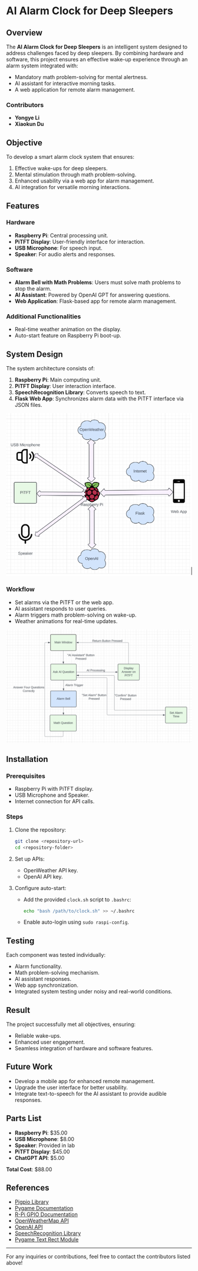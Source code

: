 # AI Alarm Clock for Deep Sleepers

## Overview
The **AI Alarm Clock for Deep Sleepers** is an intelligent system designed to address challenges faced by deep sleepers. By combining hardware and software, this project ensures an effective wake-up experience through an alarm system integrated with:

- Mandatory math problem-solving for mental alertness.
- AI assistant for interactive morning tasks.
- A web application for remote alarm management.

### Contributors
- **Yongye Li** 
- **Xiaokun Du**


## Objective
To develop a smart alarm clock system that ensures:

1. Effective wake-ups for deep sleepers.
2. Mental stimulation through math problem-solving.
3. Enhanced usability via a web app for alarm management.
4. AI integration for versatile morning interactions.

## Features

### Hardware
- **Raspberry Pi**: Central processing unit.
- **PiTFT Display**: User-friendly interface for interaction.
- **USB Microphone**: For speech input.
- **Speaker**: For audio alerts and responses.

### Software
- **Alarm Bell with Math Problems**: Users must solve math problems to stop the alarm.
- **AI Assistant**: Powered by OpenAI GPT for answering questions.
- **Web Application**: Flask-based app for remote alarm management.

### Additional Functionalities
- Real-time weather animation on the display.
- Auto-start feature on Raspberry Pi boot-up.

## System Design
The system architecture consists of:

1. **Raspberry Pi**: Main computing unit.
2. **PiTFT Display**: User interaction interface.
3. **SpeechRecognition Library**: Converts speech to text.
4. **Flask Web App**: Synchronizes alarm data with the PiTFT interface via JSON files.

![System Architecture](pics/11.png)

### Workflow
- Set alarms via the PiTFT or the web app.
- AI assistant responds to user queries.
- Alarm triggers math problem-solving on wake-up.
- Weather animations for real-time updates.

![System Workflow](pics/22.png)

## Installation
### Prerequisites
- Raspberry Pi with PiTFT display.
- USB Microphone and Speaker.
- Internet connection for API calls.

### Steps
1. Clone the repository:
   ```bash
   git clone <repository-url>
   cd <repository-folder>
   ```

2. Set up APIs:
   - OpenWeather API key.
   - OpenAI API key.

3. Configure auto-start:
   - Add the provided `clock.sh` script to `.bashrc`:
     ```bash
     echo "bash /path/to/clock.sh" >> ~/.bashrc
     ```
   - Enable auto-login using `sudo raspi-config`.


## Testing
Each component was tested individually:
- Alarm functionality.
- Math problem-solving mechanism.
- AI assistant responses.
- Web app synchronization.
- Integrated system testing under noisy and real-world conditions.

## Result
The project successfully met all objectives, ensuring:
- Reliable wake-ups.
- Enhanced user engagement.
- Seamless integration of hardware and software features.

## Future Work
- Develop a mobile app for enhanced remote management.
- Upgrade the user interface for better usability.
- Integrate text-to-speech for the AI assistant to provide audible responses.

## Parts List
- **Raspberry Pi**: $35.00
- **USB Microphone**: $8.00
- **Speaker**: Provided in lab
- **PiTFT Display**: $45.00
- **ChatGPT API**: $5.00

**Total Cost**: $88.00

## References
- [Pigpio Library](http://abyz.co.uk/rpi/pigpio/)
- [Pygame Documentation](https://www.pygame.org/docs/)
- [R-Pi GPIO Documentation](https://sourceforge.net/p/raspberry-gpio-python/wiki/Home/)
- [OpenWeatherMap API](https://openweathermap.org/api)
- [OpenAI API](https://openai.com)
- [SpeechRecognition Library](https://pypi.org/project/SpeechRecognition/)
- [Pygame Text Rect Module](https://www.pygame.org/pcr/text_rect/index.php)

---

For any inquiries or contributions, feel free to contact the contributors listed above!
